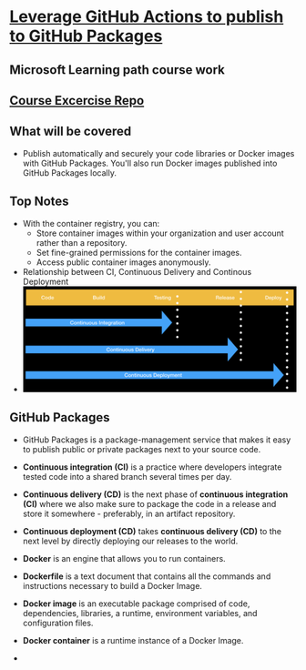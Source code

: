 # [Leverage GitHub Actions to publish to GitHub Packages](https://learn.microsoft.com/en-us/training/modules/github-actions-packages/)

## Microsoft Learning path course work

## [Course Excercise Repo](https://github.com/ZakBrinlee/skills-publish-packages)

## What will be covered
- Publish automatically and securely your code libraries or Docker images with GitHub Packages. You'll also run Docker images published into GitHub Packages locally.

## Top Notes
- With the container registry, you can:
  - Store container images within your organization and user account rather than a repository.
  - Set fine-grained permissions for the container images.
  - Access public container images anonymously.
- Relationship between CI, Continuous Delivery and Continous Deployment
- ![CI, CD & CD relationship](image.png)

## GitHub Packages
- GitHub Packages is a package-management service that makes it easy to publish public or private packages next to your source code.

- **Continuous integration (CI)** is a practice where developers integrate tested code into a shared branch several times per day.
- **Continuous delivery (CD)** is the next phase of **continuous integration (CI)** where we also make sure to package the code in a release and store it somewhere - preferably, in an artifact repository.
- **Continuous deployment (CD)** takes **continuous delivery (CD)** to the next level by directly deploying our releases to the world.
- **Docker** is an engine that allows you to run containers.
- **Dockerfile** is a text document that contains all the commands and instructions necessary to build a Docker Image.
- **Docker image** is an executable package comprised of code, dependencies, libraries, a runtime, environment variables, and configuration files.
- **Docker container** is a runtime instance of a Docker Image.
- 
